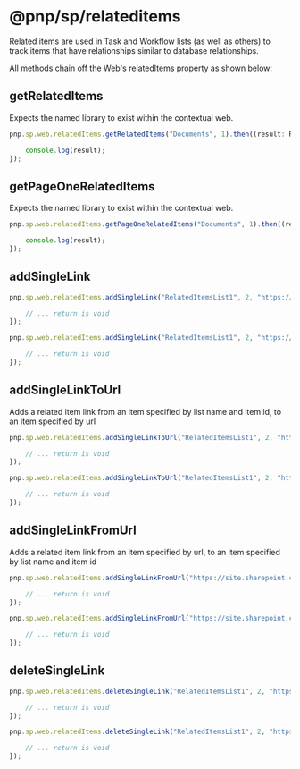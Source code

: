 # @pnp/sp/relateditems

Related items are used in Task and Workflow lists (as well as others) to track items that have relationships similar to database relationships.

All methods chain off the Web's relatedItems property as shown below:

## getRelatedItems

Expects the named library to exist within the contextual web.

```TypeScript
pnp.sp.web.relatedItems.getRelatedItems("Documents", 1).then((result: RelatedItem[]) => {

    console.log(result);
});
```

## getPageOneRelatedItems

Expects the named library to exist within the contextual web.

```TypeScript
pnp.sp.web.relatedItems.getPageOneRelatedItems("Documents", 1).then((result: RelatedItem[]) => {

    console.log(result);
});
```
## addSingleLink

```TypeScript
pnp.sp.web.relatedItems.addSingleLink("RelatedItemsList1", 2, "https://site.sharepoint.com/sites/dev/subsite", "RelatedItemsList2", 1, "https://site.sharepoint.com/sites/dev").then(_ => {

    // ... return is void
});

pnp.sp.web.relatedItems.addSingleLink("RelatedItemsList1", 2, "https://site.sharepoint.com/sites/dev/subsite", "RelatedItemsList2", 1, "https://site.sharepoint.com/sites/dev", true).then(_ => {

    // ... return is void
});
```

## addSingleLinkToUrl

Adds a related item link from an item specified by list name and item id, to an item specified by url

```TypeScript
pnp.sp.web.relatedItems.addSingleLinkToUrl("RelatedItemsList1", 2, "https://site.sharepoint.com/sites/dev/subsite/Documents/test.txt").then(_ => {

    // ... return is void
});

pnp.sp.web.relatedItems.addSingleLinkToUrl("RelatedItemsList1", 2, "https://site.sharepoint.com/sites/dev/subsite/Documents/test.txt", true).then(_ => {

    // ... return is void
});
```

## addSingleLinkFromUrl

Adds a related item link from an item specified by url, to an item specified by list name and item id

```TypeScript
pnp.sp.web.relatedItems.addSingleLinkFromUrl("https://site.sharepoint.com/sites/dev/subsite/Documents/test.txt", "RelatedItemsList1", 2).then(_ => {

    // ... return is void
});

pnp.sp.web.relatedItems.addSingleLinkFromUrl("https://site.sharepoint.com/sites/dev/subsite/Documents/test.txt", "RelatedItemsList1", 2, true).then(_ => {

    // ... return is void
});
```

## deleteSingleLink

```TypeScript
pnp.sp.web.relatedItems.deleteSingleLink("RelatedItemsList1", 2, "https://site.sharepoint.com/sites/dev/subsite", "RelatedItemsList2", 1, "https://site.sharepoint.com/sites/dev").then(_ => {

    // ... return is void
});

pnp.sp.web.relatedItems.deleteSingleLink("RelatedItemsList1", 2, "https://site.sharepoint.com/sites/dev/subsite", "RelatedItemsList2", 1, "https://site.sharepoint.com/sites/dev", true).then(_ => {

    // ... return is void
});
```
